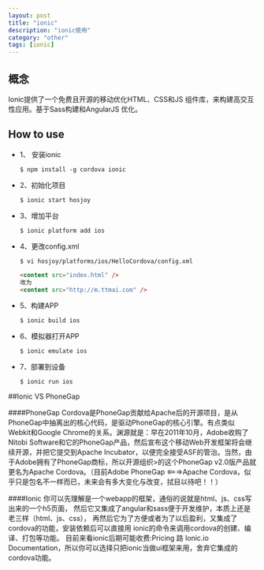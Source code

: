 ```yaml
---
layout: post
title: "ionic"
description: "ionic使用"
category: "other"
tags: [ionic]
---
```


## 概念
Ionic提供了一个免费且开源的移动优化HTML、CSS和JS 组件库，来构建高交互性应用。基于Sass构建和AngularJS 优化。

## How to use

- 1、 安装ionic
  ```shell
  $ npm install -g cordova ionic
  ```

- 2、初始化项目
  ```shell
  $ ionic start hosjoy
  ```

- 3、增加平台
  ```shell
  $ ionic platform add ios
  ```

- 4、更改config.xml
  ```shell
  $ vi hosjoy/platforms/ios/HelloCordova/config.xml
  ```
  ```html
  <content src="index.html" />
  改为
  <content src="http://m.ttmai.com" />
  ```

- 5、构建APP
  ```shell
  $ ionic build ios
  ```

- 6、模拟器打开APP
  ```shell
  $ ionic emulate ios
  ```

- 7、部署到设备
  ```shell
  $ ionic run ios
  ```

##Ionic VS PhoneGap

####PhoneGap
Cordova是PhoneGap贡献给Apache后的开源项目，是从PhoneGap中抽离出的核心代码，是驱动PhoneGap的核心引擎。有点类似Webkit和Google Chrome的关系。渊源就是：早在2011年10月，Adobe收购了Nitobi Software和它的PhoneGap产品，然后宣布这个移动Web开发框架将会继续开源，并把它提交到Apache Incubator，以便完全接受ASF的管治。当然，由于Adobe拥有了PhoneGap商标，所以开源组织>的这个PhoneGap v2.0版产品就更名为Apache Cordova。（目前Adobe PhoneGap <===>Apache Cordova，似乎只是包名不一样而已，未来会有多大变化与改变，拭目以待吧！！）

####Ionic
你可以先理解是一个webapp的框架，通俗的说就是html、js、css写出来的一个h5页面，
然后它又集成了angular和sass便于开发维护，本质上还是老三样（html、js、css），
再然后它为了方便或者为了以后盈利，又集成了cordova的功能，安装依赖后可以直接用
ionic的命令来调用cordova的创建、编译、打包等功能。
目前来看ionic后期可能收费:Pricing 路 Ionic.io Documentation，所以你可以选择只把ionic当做ui框架来用，舍弃它集成的cordova功能。
